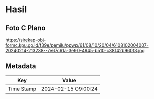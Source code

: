 # Hasil

## Foto C Plano

https://sirekap-obj-formc.kpu.go.id/f39e/pemilu/ppwp/61/08/10/20/04/6108102004007-20240214-213238--7e67c61a-3e90-4945-b510-c38142b960f3.jpg


## Metadata

| Key        | Value               |
| ---------- | ------------------- |
| Time Stamp | 2024-02-15 09:00:24 |



